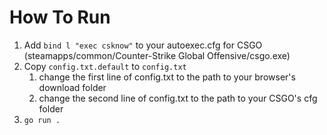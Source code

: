 # How To Run
1. Add `bind l "exec csknow"` to your autoexec.cfg for CSGO (steamapps/common/Counter-Strike Global Offensive/csgo.exe)
1. Copy `config.txt.default` to `config.txt`
    1. change the first line of config.txt to the path to your browser's download folder
    2. change the second line of config.txt to the path to your CSGO's cfg folder
2. `go run .`
